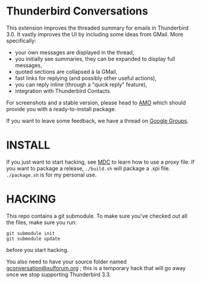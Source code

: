 Thunderbird Conversations
=========================

This extension improves the threaded summary for emails in Thunderbird 3.0. It
vastly improves the UI by including some ideas from GMail. More specifically:

* your own messages are displayed in the thread,
* you initially see summaries, they can be expanded to display full messages,
* quoted sections are collapsed à la GMail,
* fast links for replying (and possibly other useful actions),
* you can reply inline (through a "quick reply" feature),
* integration with Thunderbird Contacts.

For screenshots and a stable version, please head to
[AMO](https://addons.mozilla.org/en-US/thunderbird/addon/54035) which should
provide you with a ready-to-install package.

If you want to leave some feedback, we have a thread on [Google
Groups](https://groups.google.com/forum/#!topic/mozilla-labs/Jx8CxMvAoVk).

INSTALL
=======

If you just want to start hacking, see
[MDC](https://developer.mozilla.org/en/Setting_up_extension_development_environment)
to learn how to use a proxy file. If you want to package a release, `./build.sh`
will package a .xpi file. `./package.sh` is for my personal use.

HACKING
=======

This repo contains a git submodule. To make sure you've checked out all the
files, make sure you run:

    git submodule init
    git submodule update

before you start hacking.

You also need to have your source folder named gconversation@xulforum.org ; this
is a temporary hack that will go away once we stop supporting Thunderbird 3.3.

